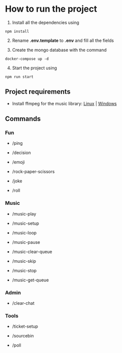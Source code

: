 # How to run the project

1. Install all the dependencies using

```console
npm install
```

2. Rename __.env.template__ to __.env__ and fill all the fields

3. Create the mongo database with the command

```console
docker-compose up -d
```

4. Start the project using

```console
npm run start 
```

## Project requirements

* Install ffmpeg for the music library: [Linux](https://www.tecmint.com/install-ffmpeg-in-linux/) | [Windows](https://blog.gregzaal.com/how-to-install-ffmpeg-on-windows/)

## Commands

### Fun

* /ping

* /decision

* /emoji

* /rock-paper-scissors

* /joke

* /roll

### Music

* /music-play

* /music-setup

* /music-loop

* /music-pause

* /music-clear-queue

* /music-skip

* /music-stop

* /music-get-queue

### Admin

* /clear-chat

### Tools

* /ticket-setup

* /sourcebin

* /poll
